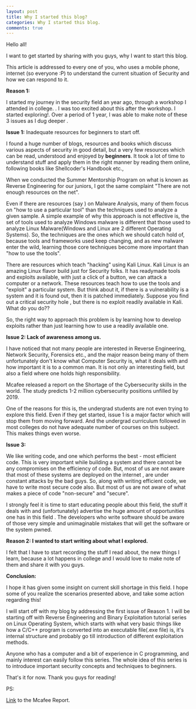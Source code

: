 ```yaml
---
layout: post
title: Why I started this blog?
categories: Why I started this blog.
comments: true
---
```


Hello all!

I want to get started by sharing with you guys, why I want to start this blog.

This article is addressed to every one of you, who uses a mobile phone, internet (so everyone :P) to understand the current situation of Security and how we can respond to it.

**Reason 1:**

I started my journey in the security field an year ago, through a workshop I attended in college. . I was too excited about this after the workshop. I started exploring!. Over a period of 1 year, I was able to make note of these 3 issues as I dug deeper .

**Issue 1:** Inadequate resources for beginners to start off.

I found a huge number of blogs, resources and books which discuss various aspects of security in good detail, but a very few resources which can be read, understood and enjoyed by **beginners**. It took a lot of time to understand stuff and apply them in the right manner by reading them online, following books like Shellcoder's Handbook etc.,

When we conducted the Summer Mentorship Program on what is known as Reverse Engineering for our juniors, I got the same complaint "There are not enough resources on the net".

Even if there are resources (say ) on Malware Analysis, many of them focus on  "how to use a particular tool"  than the techniques used to analyze a given sample. A simple example of why this approach is not effective is, the set of tools used to analyze Windows malware is different that those used to analyze Linux Malware(Windows and Linux are 2 different Operating Systems). So,  the techniques are the ones which we should catch hold of, because tools and frameworks used keep changing, and as new malware enter the wild, learning those core techniques become more important than "how to use the tools".

There are resources which teach "hacking" using Kali Linux. Kali Linux is an amazing Linux flavor build just for Security folks. It has readymade tools and exploits available, with just a click of a button, we can attack a computer or a network.  These resources teach how to use the tools and "exploit" a particular system. But think about it, if there is a vulnerability is a system and it is found out, then it is patched immediately. Suppose you find out a critical security hole , but there is no exploit readily available in Kali. What do you do??

So, the right way to approach this problem is by learning how to develop exploits rather than just learning how to use a readily available one.

 

**Issue 2:  Lack of awareness among us.**

I have noticed  that  not many people are interested in Reverse Engineering, Network Security, Forensics etc., and the major reason being many of them unfortunately don't know what Computer Security is, what it deals with and how important it is to a common man. It is not only an interesting field, but also a field where one holds high responsibility.

Mcafee released a report on the Shortage of the Cybersecurity skills in the world. The study predicts 1-2 million cybersecurity positions unfilled by 2019.

One of the reasons for this is, the undergrad students are not even trying to explore this field. Even if they get started, issue 1 is a major factor which will stop them from moving forward. And the undergrad curriculum followed in most colleges do not have adequate number of courses on this subject. This makes things even worse.

 

**Issue 3:**

We like writing code, and one which performs the best - most efficient code. This is very important while building a system and there cannot be any compromises on the efficiency of code. But, most of us are not aware that most of these systems are deployed on the internet , are under constant attacks by the bad guys. So, along with writing efficient code, we have to write most secure code also. But most of us are not aware of what makes a piece of code "non-secure" and "secure".

I strongly feel it is time to start educating people about this field, the stuff it deals with and (unfortunately) advertise the huge amount of opportunities one has in this field . The developers who write software should be aware of those very simple and unimaginable mistakes that will get the software or the system pwned.

 

**Reason 2: I wanted to start writing about what I explored.**

I felt that I have to start recording the stuff I read about, the new things I learn, because a lot happens in college and I would love to make note of them and share it with you guys.

 

**Conclusion:**

 

I hope it has given some insight on current skill shortage in this field. I hope some of you realize the scenarios presented above, and take some action regarding this!

I will start off with my blog by addressing the first issue of Reason 1. I will be  starting off with  Reverse Engineering and Binary Exploitation tutorial series  on Linux Operating System, which starts with what very basic things like how a C/C++ program is converted into an executable file(.exe file) is, it's internal structure and probably go till introduction of different exploitation methods.

Anyone who has a computer and a bit of experience in C programming, and mainly interest can easily follow this series. The whole idea of this series is to introduce important security concepts and techniques to beginners.

 

That's it for now. Thank you guys for reading!

PS:

[Link](/assets/2018-06-11-why-i-started-this-blog/rp-hacking-skills-shortage.pdf) to the Mcafee Report. 